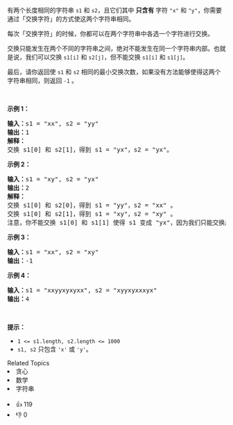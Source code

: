 <p>有两个长度相同的字符串&nbsp;<code>s1</code> 和&nbsp;<code>s2</code>，且它们其中&nbsp;<strong>只含有</strong>&nbsp;字符&nbsp;<code>"x"</code> 和&nbsp;<code>"y"</code>，你需要通过「交换字符」的方式使这两个字符串相同。</p>

<p>每次「交换字符」的时候，你都可以在两个字符串中各选一个字符进行交换。</p>

<p>交换只能发生在两个不同的字符串之间，绝对不能发生在同一个字符串内部。也就是说，我们可以交换&nbsp;<code>s1[i]</code> 和&nbsp;<code>s2[j]</code>，但不能交换&nbsp;<code>s1[i]</code> 和&nbsp;<code>s1[j]</code>。</p>

<p>最后，请你返回使 <code>s1</code> 和 <code>s2</code> 相同的最小交换次数，如果没有方法能够使得这两个字符串相同，则返回&nbsp;<code>-1</code> 。</p>

<p>&nbsp;</p>

<p><strong>示例 1：</strong></p>

<pre><strong>输入：</strong>s1 = "xx", s2 = "yy"
<strong>输出：</strong>1
<strong>解释：
</strong>交换 s1[0] 和 s2[1]，得到 s1 = "yx"，s2 = "yx"。</pre>

<p><strong>示例 2：</strong></p>

<pre><strong>输入：</strong>s1 = "xy", s2 = "yx"
<strong>输出：</strong>2
<strong>解释：
</strong>交换 s1[0] 和 s2[0]，得到 s1 = "yy"，s2 = "xx" 。
交换 s1[0] 和 s2[1]，得到 s1 = "xy"，s2 = "xy" 。
注意，你不能交换 s1[0] 和 s1[1] 使得 s1 变成 "yx"，因为我们只能交换属于两个不同字符串的字符。</pre>

<p><strong>示例 3：</strong></p>

<pre><strong>输入：</strong>s1 = "xx", s2 = "xy"
<strong>输出：</strong>-1
</pre>

<p><strong>示例 4：</strong></p>

<pre><strong>输入：</strong>s1 = "xxyyxyxyxx", s2 = "xyyxyxxxyx"
<strong>输出：</strong>4
</pre>

<p>&nbsp;</p>

<p><strong>提示：</strong></p>

<ul> 
 <li><code>1 &lt;= s1.length, s2.length &lt;= 1000</code></li> 
 <li><code>s1, s2</code>&nbsp;只包含&nbsp;<code>'x'</code>&nbsp;或&nbsp;<code>'y'</code>。</li> 
</ul>

<div><div>Related Topics</div><div><li>贪心</li><li>数学</li><li>字符串</li></div></div><br><div><li>👍 119</li><li>👎 0</li></div>